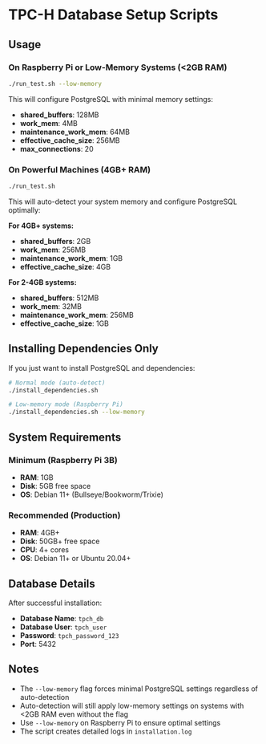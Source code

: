 # TPC-H Database Setup Scripts

## Usage

### On Raspberry Pi or Low-Memory Systems (<2GB RAM)

```bash
./run_test.sh --low-memory
```

This will configure PostgreSQL with minimal memory settings:
- **shared_buffers**: 128MB
- **work_mem**: 4MB  
- **maintenance_work_mem**: 64MB
- **effective_cache_size**: 256MB
- **max_connections**: 20

### On Powerful Machines (4GB+ RAM)

```bash
./run_test.sh
```

This will auto-detect your system memory and configure PostgreSQL optimally:

**For 4GB+ systems:**
- **shared_buffers**: 2GB
- **work_mem**: 256MB
- **maintenance_work_mem**: 1GB
- **effective_cache_size**: 4GB

**For 2-4GB systems:**
- **shared_buffers**: 512MB
- **work_mem**: 32MB
- **maintenance_work_mem**: 256MB
- **effective_cache_size**: 1GB

## Installing Dependencies Only

If you just want to install PostgreSQL and dependencies:

```bash
# Normal mode (auto-detect)
./install_dependencies.sh

# Low-memory mode (Raspberry Pi)
./install_dependencies.sh --low-memory
```

## System Requirements

### Minimum (Raspberry Pi 3B)
- **RAM**: 1GB
- **Disk**: 5GB free space
- **OS**: Debian 11+ (Bullseye/Bookworm/Trixie)

### Recommended (Production)
- **RAM**: 4GB+
- **Disk**: 50GB+ free space
- **CPU**: 4+ cores
- **OS**: Debian 11+ or Ubuntu 20.04+

## Database Details

After successful installation:
- **Database Name**: `tpch_db`
- **Database User**: `tpch_user`
- **Password**: `tpch_password_123`
- **Port**: 5432

## Notes

- The `--low-memory` flag forces minimal PostgreSQL settings regardless of auto-detection
- Auto-detection will still apply low-memory settings on systems with <2GB RAM even without the flag
- Use `--low-memory` on Raspberry Pi to ensure optimal settings
- The script creates detailed logs in `installation.log`